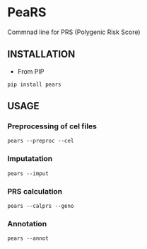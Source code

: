 # PeaRS

Commnad line  for PRS (Polygenic Risk Score)

## INSTALLATION

- From PIP

```
pip install pears
```

## USAGE

### Preprocessing of cel files


```
pears --preproc --cel 
```

### Imputatation
```
pears --imput
```

### PRS calculation
```
pears --calprs --geno
```

### Annotation
```
pears --annot
```
